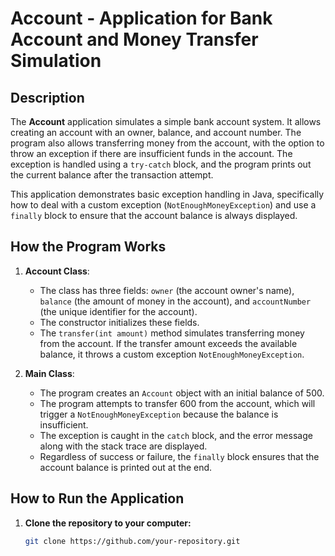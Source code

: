 # Account - Application for Bank Account and Money Transfer Simulation

## Description
The **Account** application simulates a simple bank account system. It allows creating an account with an owner, balance, and account number. The program also allows transferring money from the account, with the option to throw an exception if there are insufficient funds in the account. The exception is handled using a `try-catch` block, and the program prints out the current balance after the transaction attempt.

This application demonstrates basic exception handling in Java, specifically how to deal with a custom exception (`NotEnoughMoneyException`) and use a `finally` block to ensure that the account balance is always displayed.

## How the Program Works
1. **Account Class**:
   - The class has three fields: `owner` (the account owner's name), `balance` (the amount of money in the account), and `accountNumber` (the unique identifier for the account).
   - The constructor initializes these fields.
   - The `transfer(int amount)` method simulates transferring money from the account. If the transfer amount exceeds the available balance, it throws a custom exception `NotEnoughMoneyException`.
   
2. **Main Class**:
   - The program creates an `Account` object with an initial balance of 500.
   - The program attempts to transfer 600 from the account, which will trigger a `NotEnoughMoneyException` because the balance is insufficient.
   - The exception is caught in the `catch` block, and the error message along with the stack trace are displayed.
   - Regardless of success or failure, the `finally` block ensures that the account balance is printed out at the end.

## How to Run the Application

1. **Clone the repository to your computer:**
   ```bash
   git clone https://github.com/your-repository.git
